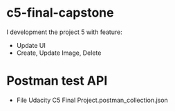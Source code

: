 # c5-final-capstone
I development the project 5 with feature:
- Update UI
- Create, Update Image, Delete

# Postman test API
- File Udacity C5 Final Project.postman_collection.json
